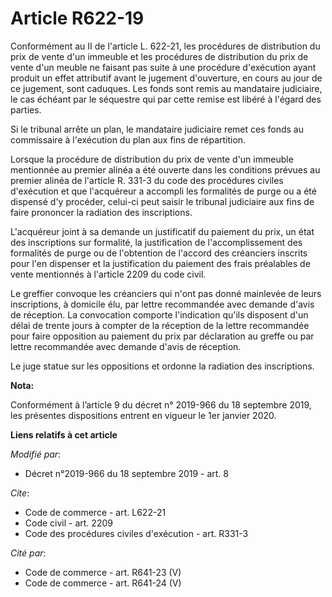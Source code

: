 # Article R622-19

Conformément au II de l'article L. 622-21, les procédures de distribution du prix de vente d'un immeuble et les procédures de
distribution du prix de vente d'un meuble ne faisant pas suite à une procédure d'exécution ayant produit un effet attributif
avant le jugement d'ouverture, en cours au jour de ce jugement, sont caduques. Les fonds sont remis au mandataire judiciaire,
le cas échéant par le séquestre qui par cette remise est libéré à l'égard des parties. 

Si le tribunal arrête un plan, le mandataire judiciaire remet ces fonds au commissaire à l'exécution du plan aux fins de
répartition. 

Lorsque la procédure de distribution du prix de vente d'un immeuble mentionnée au premier alinéa a été ouverte dans les
conditions prévues au premier alinéa de l'article R. 331-3 du code des procédures civiles d'exécution et que l'acquéreur a
accompli les formalités de purge ou a été dispensé d'y procéder, celui-ci peut saisir le   tribunal judiciaire aux fins de
faire prononcer la radiation des inscriptions. 

L'acquéreur joint à sa demande un justificatif du paiement du prix, un état des inscriptions sur formalité, la justification
de l'accomplissement des formalités de purge ou de l'obtention de l'accord des créanciers inscrits pour l'en dispenser et la
justification du paiement des frais préalables de vente mentionnés à l'article 2209 du code civil. 

Le greffier convoque les créanciers qui n'ont pas donné mainlevée de leurs inscriptions, à domicile élu, par lettre
recommandée avec demande d'avis de réception. La convocation comporte l'indication qu'ils disposent d'un délai de trente
jours à compter de la réception de la lettre recommandée pour faire opposition au paiement du prix par déclaration au greffe
ou par lettre recommandée avec demande d'avis de réception. 

Le juge statue sur les oppositions et ordonne la radiation des inscriptions.

**Nota:**

Conformément à l’article 9 du décret n° 2019-966 du 18 septembre 2019, les présentes dispositions entrent en vigueur le 1er
janvier 2020.

**Liens relatifs à cet article**

_Modifié par_:

  - Décret n°2019-966 du 18 septembre 2019 - art. 8

_Cite_:

  - Code de commerce - art. L622-21
  - Code civil - art. 2209
  - Code des procédures civiles d'exécution - art. R331-3

_Cité par_:

  - Code de commerce - art. R641-23 (V)
  - Code de commerce - art. R641-24 (V)
